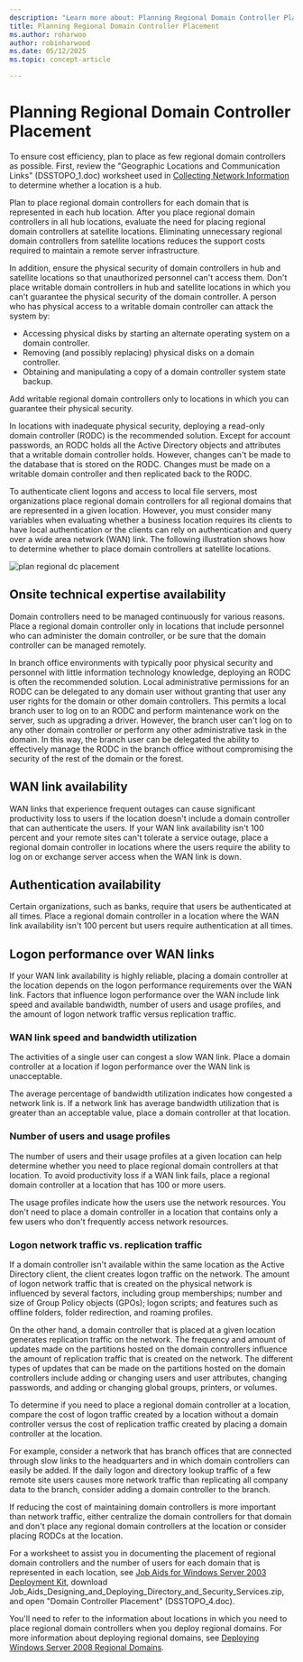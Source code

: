 ```yaml
---
description: "Learn more about: Planning Regional Domain Controller Placement"
title: Planning Regional Domain Controller Placement
ms.author: roharwoo
author: robinharwood
ms.date: 05/12/2025
ms.topic: concept-article

---
```


# Planning Regional Domain Controller Placement

To ensure cost efficiency, plan to place as few regional domain controllers as possible. First, review the "Geographic Locations and Communication Links" (DSSTOPO_1.doc) worksheet used in [Collecting Network Information](../../ad-ds/plan/Collecting-Network-Information.md) to determine whether a location is a hub.

Plan to place regional domain controllers for each domain that is represented in each hub location. After you place regional domain controllers in all hub locations, evaluate the need for placing regional domain controllers at satellite locations. Eliminating unnecessary regional domain controllers from satellite locations reduces the support costs required to maintain a remote server infrastructure.

In addition, ensure the physical security of domain controllers in hub and satellite locations so that unauthorized personnel can't access them. Don't place writable domain controllers in hub and satellite locations in which you can't guarantee the physical security of the domain controller. A person who has physical access to a writable domain controller can attack the system by:

- Accessing physical disks by starting an alternate operating system on a domain controller.
- Removing (and possibly replacing) physical disks on a domain controller.
- Obtaining and manipulating a copy of a domain controller system state backup.

Add writable regional domain controllers only to locations in which you can guarantee their physical security.

In locations with inadequate physical security, deploying a read-only domain controller (RODC) is the recommended solution. Except for account passwords, an RODC holds all the Active Directory objects and attributes that a writable domain controller holds. However, changes can't be made to the database that is stored on the RODC. Changes must be made on a writable domain controller and then replicated back to the RODC.

To authenticate client logons and access to local file servers, most organizations place regional domain controllers for all regional domains that are represented in a given location. However, you must consider many variables when evaluating whether a business location requires its clients to have local authentication or the clients can rely on authentication and query over a wide area network (WAN) link. The following illustration shows how to determine whether to place domain controllers at satellite locations.

![plan regional dc placement](media/Planning-Regional-Domain-Controller-Placement/49892c8c-2c99-4aab-92ba-808dbc8048e2.gif)

## Onsite technical expertise availability

Domain controllers need to be managed continuously for various reasons. Place a regional domain controller only in locations that include personnel who can administer the domain controller, or be sure that the domain controller can be managed remotely.

In branch office environments with typically poor physical security and personnel with little information technology knowledge, deploying an RODC is often the recommended solution. Local administrative permissions for an RODC can be delegated to any domain user without granting that user any user rights for the domain or other domain controllers. This permits a local branch user to log on to an RODC and perform maintenance work on the server, such as upgrading a driver. However, the branch user can't log on to any other domain controller or perform any other administrative task in the domain. In this way, the branch user can be delegated the ability to effectively manage the RODC in the branch office without compromising the security of the rest of the domain or the forest.

## WAN link availability

WAN links that experience frequent outages can cause significant productivity loss to users if the location doesn't include a domain controller that can authenticate the users. If your WAN link availability isn't 100 percent and your remote sites can't tolerate a service outage, place a regional domain controller in locations where the users require the ability to log on or exchange server access when the WAN link is down.

## Authentication availability

Certain organizations, such as banks, require that users be authenticated at all times. Place a regional domain controller in a location where the WAN link availability isn't 100 percent but users require authentication at all times.

## Logon performance over WAN links

If your WAN link availability is highly reliable, placing a domain controller at the location depends on the logon performance requirements over the WAN link. Factors that influence logon performance over the WAN include link speed and available bandwidth, number of users and usage profiles, and the amount of logon network traffic versus replication traffic.

### WAN link speed and bandwidth utilization

The activities of a single user can congest a slow WAN link. Place a domain controller at a location if logon performance over the WAN link is unacceptable.

The average percentage of bandwidth utilization indicates how congested a network link is. If a network link has average bandwidth utilization that is greater than an acceptable value, place a domain controller at that location.

### Number of users and usage profiles

The number of users and their usage profiles at a given location can help determine whether you need to place regional domain controllers at that location. To avoid productivity loss if a WAN link fails, place a regional domain controller at a location that has 100 or more users.

The usage profiles indicate how the users use the network resources. You don't need to place a domain controller in a location that contains only a few users who don't frequently access network resources.

### Logon network traffic vs. replication traffic

If a domain controller isn't available within the same location as the Active Directory client, the client creates logon traffic on the network. The amount of logon network traffic that is created on the physical network is influenced by several factors, including group memberships; number and size of Group Policy objects (GPOs); logon scripts; and features such as offline folders, folder redirection, and roaming profiles.

On the other hand, a domain controller that is placed at a given location generates replication traffic on the network. The frequency and amount of updates made on the partitions hosted on the domain controllers influence the amount of replication traffic that is created on the network. The different types of updates that can be made on the partitions hosted on the domain controllers include adding or changing users and user attributes, changing passwords, and adding or changing global groups, printers, or volumes.

To determine if you need to place a regional domain controller at a location, compare the cost of logon traffic created by a location without a domain controller versus the cost of replication traffic created by placing a domain controller at the location.

For example, consider a network that has branch offices that are connected through slow links to the headquarters and in which domain controllers can easily be added. If the daily logon and directory lookup traffic of a few remote site users causes more network traffic than replicating all company data to the branch, consider adding a domain controller to the branch.

If reducing the cost of maintaining domain controllers is more important than network traffic, either centralize the domain controllers for that domain and don't place any regional domain controllers at the location or consider placing RODCs at the location.

For a worksheet to assist you in documenting the placement of regional domain controllers and the number of users for each domain that is represented in each location, see [Job Aids for Windows Server 2003 Deployment Kit](https://microsoft.com/download/details.aspx?id=9608), download Job_Aids_Designing_and_Deploying_Directory_and_Security_Services.zip, and open "Domain Controller Placement" (DSSTOPO_4.doc).

You'll need to refer to the information about locations in which you need to place regional domain controllers when you deploy regional domains. For more information about deploying regional domains, see [Deploying Windows Server 2008 Regional Domains](/previous-versions/windows/it-pro/windows-server-2008-R2-and-2008/cc755118(v=ws.10)).
